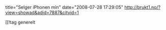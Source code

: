 title="Selger iPhonen min"
date="2008-07-28 17:29:05"
<a href="http://brukt1.no/?view=showad&adid=7887&cityid=1">http://brukt1.no/?view=showad&adid=7887&cityid=1</a>

[[!tag  generelt
